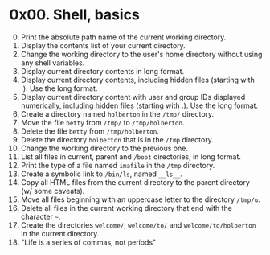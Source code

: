 # 0x00. Shell, basics
0. Print the absolute path name of the current working directory.
1. Display the contents list of your current directory.
2. Change the working directory to the user's home directory without using any shell variables.
3. Display current directory contents in long format.
4. Display current directory contents, including hidden files (starting with .). Use the long format.
5. Display current directory content with user and group IDs displayed numerically, including hidden files (starting with .). Use the long format.
6. Create a directory named `holberton` in the `/tmp/` directory.
7. Move the file `betty` from `/tmp/` to `/tmp/holberton`.
8. Delete the file `betty` from `/tmp/holberton`.
9. Delete the directory `holberton` that is in the `/tmp` directory.
10. Change the working directory to the previous one.
11. List all files in current, parent and `/boot` directories, in long format.
12. Print the type of a file named `imafile` in the `/tmp` directory.
13. Create a symbolic link to `/bin/ls`, named `__ls__`.
14. Copy all HTML files from the current directory to the parent directory (w/ some caveats).
15. Move all files beginning with an uppercase letter to the directory `/tmp/u`.
16. Delete all files in the current working directory that end with the character `~`.
17. Create the directories `welcome/`, `welcome/to/` and `welcome/to/holberton` in the current directory.
18. "Life is a series of commas, not periods"
